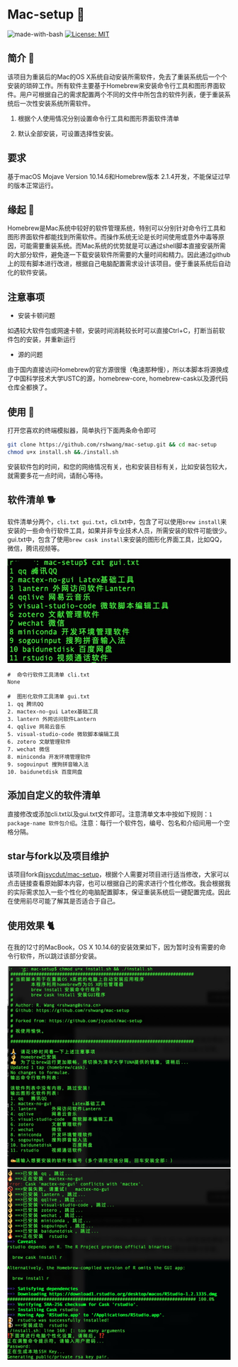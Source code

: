 # Mac-setup 🍇

![made-with-bash](https://img.shields.io/badge/Made%20with-Bash-1f425f.svg)  [![License: MIT](https://img.shields.io/badge/License-MIT-yellow.svg)](https://opensource.org/licenses/MIT)

## 简介 🙉

该项目为重装后的Mac的OS X系统自动安装所需软件，免去了重装系统后一个个安装的琐碎工作。所有软件主要基于Homebrew来安装命令行工具和图形界面软件。用户可根据自己的需求配置两个不同的文件中所包含的软件列表，便于重装系统后一次性安装系统所需软件。

1. 根据个人使用情况分别设置命令行工具和图形界面软件清单

2. 默认全部安装，可设置选择性安装。

## 要求

基于macOS Mojave Version 10.14.6和Homebrew版本 2.1.4开发，不能保证过早的版本正常运行。

## 缘起 🙈

Homebrew是Mac系统中较好的软件管理系统，特别可以分别针对命令行工具和图形界面软件都能找到所需软件。而操作系统无论是长时间使用或意外中毒等原因，可能需要重装系统。而Mac系统的优势就是可以通过shell脚本直接安装所需的大部分软件，避免逐一下载安装软件所需要的大量时间和精力。因此通过github上的现有脚本进行改进，根据自己电脑配置需求设计该项目。便于重装系统后自动化的软件安装。

## 注意事项

* 安装卡顿问题

如遇较大软件包或网速卡顿，安装时间消耗较长时可以直接Ctrl+C，打断当前软件包的安装，并重新运行

* 源的问题

由于国内直接访问Homebrew的官方源很慢（龟速那种慢），所以本脚本将源换成了中国科学技术大学USTC的源，homebrew-core, homebrew-cask以及源代码仓库全都换了。

## 使用 🙊

打开您喜欢的终端模拟器，简单执行下面两条命令即可

```bash
git clone https://github.com/rshwang/mac-setup.git && cd mac-setup
chmod u+x install.sh &&./install.sh
```

安装软件包的时间，和您的网络情况有关，也和安装目标有关，比如安装包较大，就需要多花一点时间，请耐心等待。

## 软件清单 🐕

软件清单分两个，`cli.txt gui.txt`，cli.txt中，包含了可以使用`brew install`来安装的一些命令行软件工具，如果并非专业技术人员，所需安装的软件可能很少。gui.txt中，包含了使用`brew cask install`来安装的图形化界面工具，比如QQ，微信，腾讯视频等。

![app_list](pic/app-list.jpg)

```text
#  命令行软件工具清单 cli.txt
None

#  图形化软件工具清单 gui.txt
1. qq 腾讯QQ
2. mactex-no-gui Latex基础工具
3. lantern 外网访问软件Lantern
4. qqlive 网易云音乐
5. visual-studio-code 微软脚本编辑工具
6. zotero 文献管理软件
7. wechat 微信
8. miniconda 开发环境管理软件
9. sogouinput 搜狗拼音输入法
10. baidunetdisk 百度网盘

```

## 添加自定义的软件清单

直接修改或添加cli.txt以及gui.txt文件即可。注意清单文本中按如下规则：`1 package-name 软件包介绍`。注意：每行一个软件包，编号、包名和介绍间用一个空格分隔。

## star与fork以及项目维护

该项目fork自[jsycdut/mac-setup](https://github.com/jsycdut/mac-setup)，根据个人需要对项目进行适当修改，大家可以点击链接查看原始脚本内容，也可以根据自己的需求进行个性化修改。我会根据我的实际需求加入一些个性化的电脑配置脚本，保证重装系统后一键配置完成。因此在使用前尽可能了解其是否适合于自己。

## 使用效果 🐈

在我的12寸的MacBook，OS X 10.14.6的安装效果如下，因为暂时没有需要的命令行软件，所以跳过该部分安装。

![install-gui](pic/app-install.jpg)
![install-cli](pic/mac-config.jpg)
